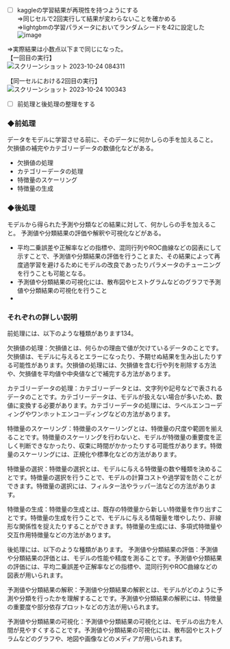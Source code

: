 - [ ] kaggleの学習結果が再現性を持つようにする  
⇒同じセルで2回実行して結果が変わらないことを確かめる  
⇒lightgbmの学習パラメータにおいてランダムシードを42に設定した  
![image](https://github.com/Yuma-Tsukakoshi/CrossViT-Summary-/assets/107422037/7bb22760-184d-4630-9064-8c8aa80ef52b)  



⇒実際結果は小数点以下まで同じになった。  
【一回目の実行】   
![スクリーンショット 2023-10-24 084311](https://github.com/Yuma-Tsukakoshi/CrossViT-Summary-/assets/107422037/12a002c7-3439-4293-8b67-5cf16fe102e2)

【同一セルにおける2回目の実行】  
![スクリーンショット 2023-10-24 100343](https://github.com/Yuma-Tsukakoshi/CrossViT-Summary-/assets/107422037/4354c99a-6cfd-43bd-98c5-947d05b94c2e)


- [ ] 前処理と後処理の整理をする
  
### ◆前処理
データをモデルに学習させる前に、そのデータに何かしらの手を加えること。
欠損値の補完やカテゴリーデータの数値化などがある。
- 欠損値の処理
- カテゴリーデータの処理
- 特徴量のスケーリング
- 特徴量の生成

### ◆後処理
モデルから得られた予測や分類などの結果に対して、何かしらの手を加えること。
予測値や分類結果の評価や解釈や可視化などがある。
- 平均二乗誤差や正解率などの指標や、混同行列やROC曲線などの図表にして示すことで、予測値や分類結果の評価を行うことまた、その結果によって再度過学習を避けるためにモデルの改良であったりパラメータのチューニングを行うことも可能となる。
- 予測値や分類結果の可視化には、散布図やヒストグラムなどのグラフで予測値や分類結果の可視化を行うこと
- 


### それぞれの詳しい説明
前処理には、以下のような種類があります134。

欠損値の処理：欠損値とは、何らかの理由で値が欠けているデータのことです。欠損値は、モデルに与えるとエラーになったり、予期せぬ結果を生み出したりする可能性があります。欠損値の処理には、欠損値を含む行や列を削除する方法や、欠損値を平均値や中央値などで補完する方法があります。  

カテゴリーデータの処理：カテゴリーデータとは、文字列や記号などで表されるデータのことです。カテゴリーデータは、モデルが扱えない場合が多いため、数値に変換する必要があります。カテゴリーデータの処理には、ラベルエンコーディングやワンホットエンコーディングなどの方法があります。  

特徴量のスケーリング：特徴量のスケーリングとは、特徴量の尺度や範囲を揃えることです。特徴量のスケーリングを行わないと、モデルが特徴量の重要度を正しく判断できなかったり、収束に時間がかかったりする可能性があります。特徴量のスケーリングには、正規化や標準化などの方法があります。  

特徴量の選択：特徴量の選択とは、モデルに与える特徴量の数や種類を決めることです。特徴量の選択を行うことで、モデルの計算コストや過学習を防ぐことができます。特徴量の選択には、フィルター法やラッパー法などの方法があります。  

特徴量の生成：特徴量の生成とは、既存の特徴量から新しい特徴量を作り出すことです。特徴量の生成を行うことで、モデルに与える情報量を増やしたり、非線形な関係性を捉えたりすることができます。特徴量の生成には、多項式特徴量や交互作用特徴量などの方法があります。  

後処理には、以下のような種類があります。
予測値や分類結果の評価：予測値や分類結果の評価とは、モデルの性能や精度を測ることです。予測値や分類結果の評価には、平均二乗誤差や正解率などの指標や、混同行列やROC曲線などの図表が用いられます。  

予測値や分類結果の解釈：予測値や分類結果の解釈とは、モデルがどのように予測や分類を行ったかを理解することです。予測値や分類結果の解釈には、特徴量の重要度や部分依存プロットなどの方法が用いられます。  

予測値や分類結果の可視化：予測値や分類結果の可視化とは、モデルの出力を人間が見やすくすることです。予測値や分類結果の可視化には、散布図やヒストグラムなどのグラフや、地図や画像などのメディアが用いられます。
